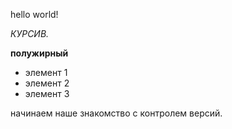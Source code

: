 hello world!

*КУРСИВ.*

**полужирный**

* элемент 1
* элемент 2
* элемент 3




начинаем наше знакомство с контролем версий.
